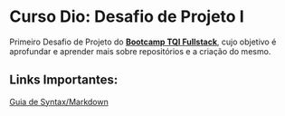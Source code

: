 # Curso Dio: Desafio de Projeto I
Primeiro Desafio de Projeto do **[Bootcamp TQI Fullstack](https://web.dio.me/track/tqi-fullstack-developer)**, cujo objetivo é aprofundar e aprender mais sobre repositórios e a criação do mesmo.



## Links Importantes:
[Guia de Syntax/Markdown](https://www.markdownguide.org/basic-syntax/)
